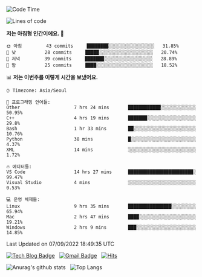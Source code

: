<!-- ### Hi there 👋 -->

<!--
**dnchoi/dnchoi** is a ✨ _special_ ✨ repository because its `README.md` (this file) appears on your GitHub profile.

Here are some ideas to get you started:

- 🔭 I’m currently working on ...
- 🌱 I’m currently learning ...
- 👯 I’m looking to collaborate on ...
- 🤔 I’m looking for help with ...
- 💬 Ask me about ...
- 📫 How to reach me: ...
- 😄 Pronouns: ...
- ⚡ Fun fact: ...
-->

<!--START_SECTION:waka-->
![Code Time](http://img.shields.io/badge/Code%20Time-146%20hrs%2029%20mins-blue)

![Lines of code](https://img.shields.io/badge/%EC%A0%80%EB%8A%94%20%EC%97%AC%ED%83%9C%EA%B9%8C%EC%A7%80%20-58%20Thousand%20%EC%A4%84%EC%9D%98%20%EC%BD%94%EB%93%9C%EB%A5%BC%20%EC%9E%91%EC%84%B1%ED%96%88%EC%96%B4%EC%9A%94.-blue)

**저는 아침형 인간이에요. 🐤** 

```text
🌞 아침         43 commits     ████████░░░░░░░░░░░░░░░░░   31.85% 
🌆 낮　         28 commits     █████░░░░░░░░░░░░░░░░░░░░   20.74% 
🌃 저녁         39 commits     ███████░░░░░░░░░░░░░░░░░░   28.89% 
🌙 밤　         25 commits     ████░░░░░░░░░░░░░░░░░░░░░   18.52%

```


📊 **저는 이번주를 이렇게 시간을 보냈어요.** 

```text
⌚︎ Timezone: Asia/Seoul

💬 프로그래밍 언어들: 
Other                    7 hrs 24 mins       ████████████░░░░░░░░░░░░░   50.95% 
C++                      4 hrs 19 mins       ███████░░░░░░░░░░░░░░░░░░   29.8% 
Bash                     1 hr 33 mins        ██░░░░░░░░░░░░░░░░░░░░░░░   10.76% 
Python                   38 mins             █░░░░░░░░░░░░░░░░░░░░░░░░   4.37% 
XML                      14 mins             ░░░░░░░░░░░░░░░░░░░░░░░░░   1.72%

🔥 에디터들: 
VS Code                  14 hrs 27 mins      ████████████████████████░   99.47% 
Visual Studio            4 mins              ░░░░░░░░░░░░░░░░░░░░░░░░░   0.53%

💻 운영 체제들: 
Linux                    9 hrs 35 mins       ████████████████░░░░░░░░░   65.94% 
Mac                      2 hrs 47 mins       ████░░░░░░░░░░░░░░░░░░░░░   19.21% 
Windows                  2 hrs 9 mins        ███░░░░░░░░░░░░░░░░░░░░░░   14.85%

```


 Last Updated on 07/09/2022 18:49:35 UTC
<!--END_SECTION:waka-->


[![Tech Blog Badge](http://img.shields.io/badge/-Tech%20blog-black?style=flat-square&logo=github&link=https://zzsza.github.io/)](https://dnchoi.github.io/)
&nbsp;
[![Gmail Badge](https://img.shields.io/badge/Gmail-d14836?style=flat-square&logo=Gmail&logoColor=white&link=mailto:snugyun01@gmail.com)](mailto:dongnyeokc@gmail.com)
&nbsp;
[![Hits](https://hits.seeyoufarm.com/api/count/incr/badge.svg?url=https%3A%2F%2Fgithub.com%2Fgjbae1212%2Fhit-counter&count_bg=%233D7CC8&title_bg=%23555555&icon=&icon_color=%23E7E7E7&title=hits&edge_flat=false)](https://hits.seeyoufarm.com)

![Anurag's github stats](https://github-readme-stats.vercel.app/api?username=dnchoi&show_icons=true&theme=tokyonight)
&nbsp;
![Top Langs](https://github-readme-stats.vercel.app/api/top-langs/?username=dnchoi&layout=compact&theme=tokyonight)

<div align='center'>
